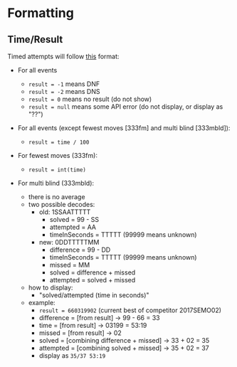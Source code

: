 # Formatting

## Time/Result

Timed attempts will follow [this](https://www.worldcubeassociation.org/export/results) format:

- For all events

  - `result = -1` means DNF
  - `result = -2` means DNS
  - `result = 0` means no result (do not show)
  - `result = null` means some API error (do not display, or display as "??")

- For all events (except fewest moves [333fm] and multi blind [333mbld]):
  - `result = time / 100`
- For fewest moves (333fm):
  - `result = int(time)`
- For multi blind (333mbld):
  - there is no average
  - two possible decodes:
    - old: 1SSAATTTTT
      - solved = 99 - SS
      - attempted = AA
      - timeInSeconds = TTTTT (99999 means unknown)
    - new: 0DDTTTTTMM
      - difference = 99 - DD
      - timeInSeconds = TTTTT (99999 means unknown)
      - missed = MM
      - solved = difference + missed
      - attempted = solved + missed
  - how to display:
    - "solved/attempted (time in seconds)"
  - example:
    - `result = 660319902` (current best of competitor 2017SEMO02)
    - difference = [from result] -> 99 - 66 = 33
    - time = [from result] -> 03199 = 53:19
    - missed = [from result] -> 02
    - solved = [combining difference + missed] -> 33 + 02 = 35
    - attempted = [combining solved + missed] -> 35 + 02 = 37
    - display as `35/37 53:19`
